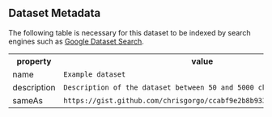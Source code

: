## Dataset Metadata
The following table is necessary for this dataset to be indexed by search
engines such as <a href="https://g.co/datasetsearch">Google Dataset Search</a>.
<div itemscope itemtype="http://schema.org/Dataset">
  <table>
    <tr>
      <th>property</th>
      <th>value</th>
    </tr>
    <tr>
      <td>name</td>
      <td><code itemprop="name">Example dataset</code></td>
    </tr>
      <tr>
      <td>description</td>
      <td><code itemprop="description">Description of the dataset between 50 and 5000 characters</code></td>
    </tr>
    </tr>
      <tr>
      <td>sameAs</td>
      <td><code itemprop="sameAs">https://gist.github.com/chrisgorgo/ccabf9e2b8b933d45a5fe9be4a136335</code></td>
    </tr>
  </table>
</div>
